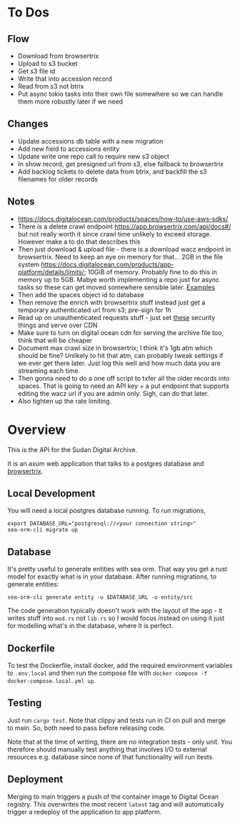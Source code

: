 # To Dos

## Flow

- Download from browsertrix
- Upload to s3 bucket
- Get s3 file id
- Write that into accession record
- Read from s3 not btrix
- Put async tokio tasks into their own file somewhere so we can handle them more robustly later if we need

## Changes

- Update accessions db table with a new migration
- Add new field to accessions entity
- Update write one repo call to require new s3 object
- In show record, get presigned url from s3, else fallback to browsertrix
- Add backlog tickets to delete data from btrix, and backfill 
  the s3 filenames for older records
## Notes

- https://docs.digitalocean.com/products/spaces/how-to/use-aws-sdks/
- There is a delete crawl endpoint https://app.browsertrix.com/api/docs#/ but not really
  worth it since crawl time unlikely to exceed storage. However make a to do that 
  describes this
- Then just download & upload file - there is a download wacz endpoint in browsertrix. Need to keep an eye on memory for that...
  2GB in the file system https://docs.digitalocean.com/products/app-platform/details/limits/; 10GiB of memory.
  Probably fine to do this in memory up to 5GB. Mabye worth implementing a repo just for async tasks so these can get moved somewhere sensible later.
  [Examples](https://docs.aws.amazon.com/sdk-for-rust/latest/dg/rust_s3_code_examples.html)
- Then add the spaces object id to database
- Then remove the enrich with browsertrix stuff instead just get a temporary authenticated url from s3; pre-sign for 1h
- Read up on unauthenticated requests stuff - just set
  [these](https://www.digitalocean.com/security/security-best-practices-guide-spaces) security things and serve over CDN
- Make sure to turn on digital ocean cdn for serving the archive file too, think that will be cheaper
- Document max crawl size in browsertrix; I think it's 1gb atm which should be fine? Unlikely to hit that atm, can probably tweak settings
  if we ever get there later. Just log this well and how much data you are streaming each time.
- Then gonna need to do a one off script to txfer all the older records into spaces. That is going to need an API key + a put endpoint
  that supports editing the wacz url if you are admin only. Sigh, can do that later.
- Also tighten up the rate limiting.

# Overview

This is the API for the Sudan Digital Archive.

It is an axum web application that talks to a postgres database and
[browsertrix](https://browsertrix.com/). 

## Local Development 

You will need a local postgres database running. To run migrations, 

```shell
export DATABASE_URL="postgresql://<your connection string>"
sea-orm-cli migrate up
```

## Database

It's pretty useful to generate entities with sea orm. That way you
get a rust model for exactly what is in your database. After running
migrations, to generate entities:
```shell
sea-orm-cli generate entity -u $DATABASE_URL -o entity/src
```

The code generation typically doesn't work with the layout of the app - it writes
stuff into `mod.rs` not `lib.rs` so I would focus instead on using it just for 
modelling what's in the database, where it is perfect.

## Dockerfile

To test the Dockerfile, install docker, add the required environment variables to
`.env.local` and then run the compose file with 
`docker compose -f docker-compose.local.yml up`.

## Testing 

Just run `cargo test`. Note that clippy and tests run in CI on pull and merge
to main. So, both need to pass before releasing code.

Note that at the time of writing, there are no integration tests - only unit. 
You therefore should manually test anything that involves I/O to
external resources e.g. database since none of that functionality
will run itests.

## Deployment

Merging to main triggers a push of the container image to Digital Ocean registry.
This overwrites the most recent `latest` tag and will automatically trigger a
redeploy of the application to app platform.